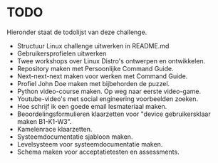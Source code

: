 # TODO
Hieronder staat de todolijst van deze challenge.
* Structuur Linux challenge uitwerken in README.md
* Gebruikersprofielen uitwerken
* Twee workshops over Linux Distro's ontwerpen en ontwikkelen.
* Repository maken met Persoonlijke Command Guide.
* Next-next-next maken voor werken met Command Guide.
* Profiel John Doe maken met bijbehorden de puzzel.
* Python video-course maken. Op weg naar eerste video-game.
* Youtube-video's met social engineering voorbeelden zoeken.
* Hoe schrijf ik een goede email lesmateriaal maken.
* Beoordelingsformulieren klaarzetten voor "device gebruikersklaar maken B1-K1-W3".
* Kamelenrace klaarzetten.
* Systeemdocumentatie sjabloon maken.
* Levelsysteem voor systeemdocumentatie maken.
* Schema maken voor acceptatietesten en assessments.
